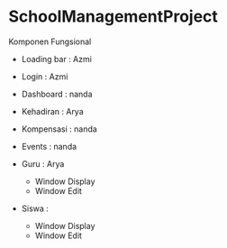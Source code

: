 # SchoolManagementProject

Komponen Fungsional
- Loading bar : Azmi
- Login : Azmi
- Dashboard : nanda
- Kehadiran : Arya
- Kompensasi : nanda
- Events : nanda

- Guru : Arya
  - Window Display
  - Window Edit
- Siswa :
  - Window Display
  - Window Edit
